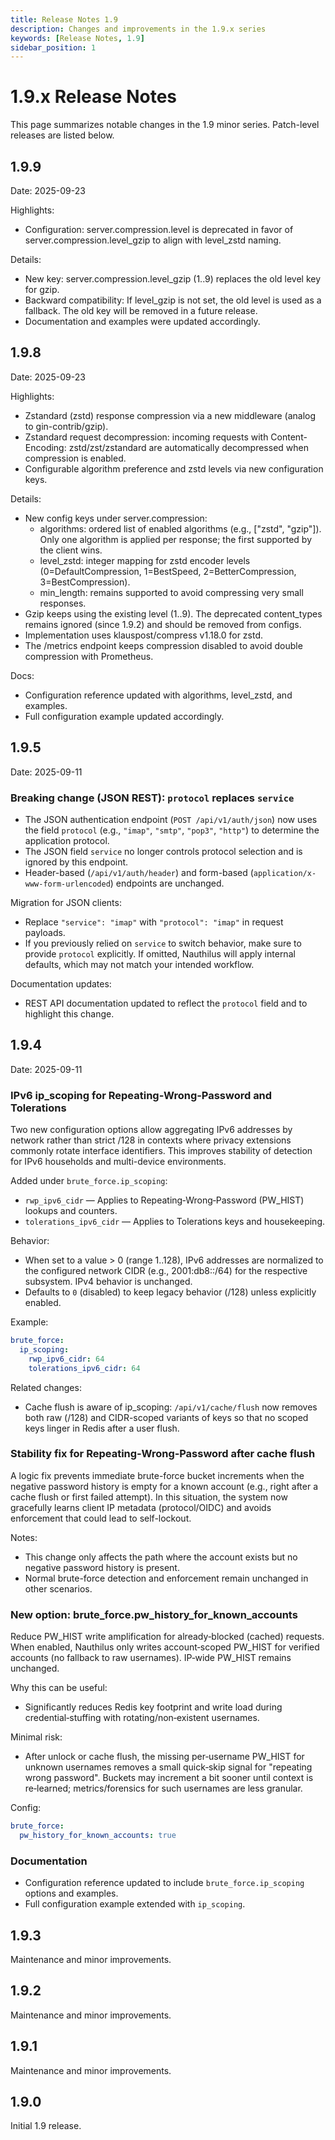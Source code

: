 ```yaml
---
title: Release Notes 1.9
description: Changes and improvements in the 1.9.x series
keywords: [Release Notes, 1.9]
sidebar_position: 1
---
```


# 1.9.x Release Notes

This page summarizes notable changes in the 1.9 minor series. Patch-level releases are listed below.

## 1.9.9

Date: 2025-09-23

Highlights:
- Configuration: server.compression.level is deprecated in favor of server.compression.level_gzip to align with level_zstd naming.

Details:
- New key: server.compression.level_gzip (1..9) replaces the old level key for gzip.
- Backward compatibility: If level_gzip is not set, the old level is used as a fallback. The old key will be removed in a future release.
- Documentation and examples were updated accordingly.

## 1.9.8

Date: 2025-09-23

Highlights:
- Zstandard (zstd) response compression via a new middleware (analog to gin-contrib/gzip).
- Zstandard request decompression: incoming requests with Content-Encoding: zstd/zst/zstandard are automatically decompressed when compression is enabled.
- Configurable algorithm preference and zstd levels via new configuration keys.

Details:
- New config keys under server.compression:
  - algorithms: ordered list of enabled algorithms (e.g., ["zstd", "gzip"]). Only one algorithm is applied per response; the first supported by the client wins.
  - level_zstd: integer mapping for zstd encoder levels (0=DefaultCompression, 1=BestSpeed, 2=BetterCompression, 3=BestCompression).
  - min_length: remains supported to avoid compressing very small responses.
- Gzip keeps using the existing level (1..9). The deprecated content_types remains ignored (since 1.9.2) and should be removed from configs.
- Implementation uses klauspost/compress v1.18.0 for zstd.
- The /metrics endpoint keeps compression disabled to avoid double compression with Prometheus.

Docs:
- Configuration reference updated with algorithms, level_zstd, and examples.
- Full configuration example updated accordingly.

## 1.9.5

Date: 2025-09-11

### Breaking change (JSON REST): `protocol` replaces `service`

- The JSON authentication endpoint (`POST /api/v1/auth/json`) now uses the field `protocol` (e.g., `"imap"`, `"smtp"`, `"pop3"`, `"http"`) to determine the application protocol.
- The JSON field `service` no longer controls protocol selection and is ignored by this endpoint.
- Header-based (`/api/v1/auth/header`) and form-based (`application/x-www-form-urlencoded`) endpoints are unchanged.

Migration for JSON clients:
- Replace `"service": "imap"` with `"protocol": "imap"` in request payloads.
- If you previously relied on `service` to switch behavior, make sure to provide `protocol` explicitly. If omitted, Nauthilus will apply internal defaults, which may not match your intended workflow.

Documentation updates:
- REST API documentation updated to reflect the `protocol` field and to highlight this change.

## 1.9.4

Date: 2025-09-11

### IPv6 ip_scoping for Repeating‑Wrong‑Password and Tolerations

Two new configuration options allow aggregating IPv6 addresses by network rather than strict /128 in contexts where
privacy extensions commonly rotate interface identifiers. This improves stability of detection for IPv6 households and
multi-device environments.

Added under `brute_force.ip_scoping`:

- `rwp_ipv6_cidr` — Applies to Repeating‑Wrong‑Password (PW_HIST) lookups and counters.
- `tolerations_ipv6_cidr` — Applies to Tolerations keys and housekeeping.

Behavior:
- When set to a value > 0 (range 1..128), IPv6 addresses are normalized to the configured network CIDR (e.g., 2001:db8::/64)
  for the respective subsystem. IPv4 behavior is unchanged.
- Defaults to `0` (disabled) to keep legacy behavior (/128) unless explicitly enabled.

Example:
```yaml
brute_force:
  ip_scoping:
    rwp_ipv6_cidr: 64
    tolerations_ipv6_cidr: 64
```

Related changes:
- Cache flush is aware of ip_scoping: `/api/v1/cache/flush` now removes both raw (/128) and CIDR-scoped variants of keys
  so that no scoped keys linger in Redis after a user flush.

### Stability fix for Repeating‑Wrong‑Password after cache flush

A logic fix prevents immediate brute-force bucket increments when the negative password history is empty for a known
account (e.g., right after a cache flush or first failed attempt). In this situation, the system now gracefully learns
client IP metadata (protocol/OIDC) and avoids enforcement that could lead to self-lockout.

Notes:
- This change only affects the path where the account exists but no negative password history is present.
- Normal brute-force detection and enforcement remain unchanged in other scenarios.

### New option: brute_force.pw_history_for_known_accounts

Reduce PW_HIST write amplification for already‑blocked (cached) requests. When enabled, Nauthilus only writes
account‑scoped PW_HIST for verified accounts (no fallback to raw usernames). IP‑wide PW_HIST remains unchanged.

Why this can be useful:
- Significantly reduces Redis key footprint and write load during credential‑stuffing with rotating/non‑existent usernames.

Minimal risk:
- After unlock or cache flush, the missing per‑username PW_HIST for unknown usernames removes a small quick‑skip signal
  for "repeating wrong password". Buckets may increment a bit sooner until context is re‑learned; metrics/forensics for
  such usernames are less granular.

Config:
```yaml
brute_force:
  pw_history_for_known_accounts: true
```

### Documentation

- Configuration reference updated to include `brute_force.ip_scoping` options and examples.
- Full configuration example extended with `ip_scoping`.

## 1.9.3

Maintenance and minor improvements.

## 1.9.2

Maintenance and minor improvements.

## 1.9.1

Maintenance and minor improvements.

## 1.9.0

Initial 1.9 release.
